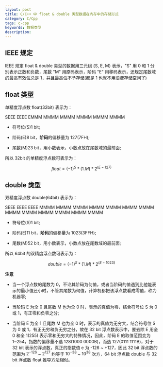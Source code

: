 ```yaml
---
layout: post
title: C/C++ 中 float & double 类型数据在内存中的存储形式
category: C/Cpp
tags: c-cpp
keywords: 数据类型
description:
---
```


## IEEE 规定

IEEE 规定 float & double 类型的数据用三元组 {S, E, M} 表示，"S" 用 0 和 1 分别表示正数和负数，尾数 "M" 用原码表示，阶码 "E" 用移码表示，还规定尾数域的最高有效位总是 1，并且最高位不予存储(都是 1 也就不用浪费存储空间了)

## float 类型

单精度浮点数 float(32bit) 表示为：

SEEE EEEE EMMM MMMM MMMM MMMM MMMM MMMM

- 符号位(S)1 bit;

- 阶码(E)8 bit，**阶码**的偏移量为 127(7FH);

- 尾数(M)23 bit，用小数表示，小数点放在尾数域的最前面;

所以 32bit 的单精度浮点数可表示为：

$$ float = (-1)^{S} * (1.M) * 2^{(E - 127)}$$

## double 类型

双精度浮点数 double(64bit) 表示为：

SEEE EEEE EEEE MMMM MMMM MMMM MMMM MMMM MMMM MMMM MMMM MMMM MMMM MMMM MMMM MMMM

- 符号位(S)1 bit;

- 阶码(E)11 bit，**阶码**的偏移量为 1023(3FFH);

- 尾数(M)52 bit，用小数表示，小数点放在尾数域的最前面;

所以 64bit 的双精度浮点数可表示为：

$$ double = (-1)^{S} * (1.M) * 2^{(E - 1023)}$$

**注意**

- 当一个浮点数的尾数为 0，不论其阶码为何值，或者当阶码的值遇到比他能表示的最小值还小时，不管其尾数为何值，计算机都把该浮点数看成零值，称为机器零;

- 当阶码 E 为全 0 且尾数 M 也为全 0 时，表示的真值为零，结合符号位 S 为 0 或 1，有正零和负零之分;

- 当阶码 E 为全 1 且尾数 M 也为全 0 时，表示的真值为无穷大，结合符号位 S 为 0 或 1，有正无穷和负无穷之分，故在 32 bit 浮点数表示中，要去除 E 用全 0 和全 1(255) 表示零和无穷大的特殊情况，因此，阶码 E 的取值范围变为 1~254，指数的偏移量不选 128(1000 0000B)，而选 127(0111 1111B)，对于 32 bit 表示的浮点数，真正的指数值 e 为 -126 ~ +127，因此 32 bit 浮点数的范围为 $2^{-126}$ ~ $2^{127}$ 约等于 $10^{-38}$ ~ $10^{38}$ 次方，64 bit 浮点数 double 与 32 bit 浮点数 float 推导方法相似。